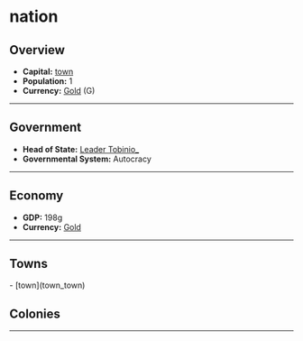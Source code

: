 # <!--NAME-->nation<!--NAME-->

## Overview

- **Capital:** <!--CAPITAL_LINK-->[town](town_town)<!--CAPITAL_LINK-->
- **Population:** <!--POPULATION-->1<!--POPULATION-->
- **Currency:** <!--CURRENCY_LINK-->[Gold](currency_Gold)<!--CURRENCY_LINK--> (<!--CURRENCY_ABV-->G<!--CURRENCY_ABV-->)

---

## Government

- **Head of State:** <!--LEADER_TITLE_LINK-->[Leader Tobinio_](user_Tobinio_)<!--LEADER_TITLE_LINK-->
- **Governmental System:** <!--GOVERNMENT-->Autocracy<!--GOVERNMENT-->

---

## Economy

- **GDP:** <!--GDP-->198g<!--GDP-->
- **Currency:** <!--CURRENCY_LINK-->[Gold](currency_Gold)<!--CURRENCY_LINK-->

---

## Towns

<!--TOWNS-->- [town](town_town)<!--TOWNS-->

## Colonies

<!--COLONIES--><!--COLONIES-->

---